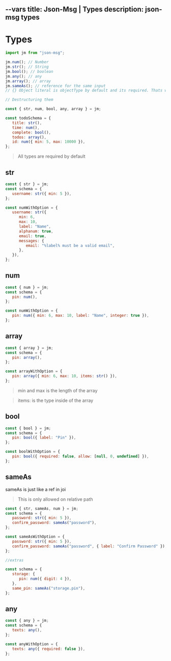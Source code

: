--vars
title: Json-Msg | Types
description: json-msg types
--

# Types

```javascript
import jm from "json-msg";

jm.num(); // Number
jm.str(); // String
jm.bool(); // boolean
jm.any(); // any
jm.array(); // array
jm.sameAs(); // reference for the same input
// {} Object literal is objectType by default and its required. Thats why there is no object type

// Destructuring them

const { str, num, bool, any, array } = jm;

const todoSchema = {
   title: str(),
   time: num(),
   complete: bool(),
   todos: array(),
   id: num({ min: 5, max: 10000 }),
};
```

> All types are required by default

## str

```javascript
const { str } = jm;
const schema = {
   username: str({ min: 5 }),
};

const numWithOption = {
   username: str({
      min: 6,
      max: 10,
      label: "Name",
      alphanum: true,
      email: true,
      messages: {
         email: "%label% must be a valid email",
      },
   }),
};
```

## num

```javascript
const { num } = jm;
const schema = {
   pin: num(),
};

const numWithOption = {
   pin: num({ min: 6, max: 10, label: "Name", integer: true }),
};
```

## array

```javascript
const { array } = jm;
const schema = {
   pin: array(),
};

const arrayWithOption = {
   pin: array({ min: 6, max: 10, items: str() }),
};
```

> min and max is the length of the array

> items: is the type inside of the array

## bool

```javascript
const { bool } = jm;
const schema = {
   pin: bool({ label: "Pin" }),
};

const boolWithOption = {
   pin: bool({ required: false, allow: [null, 0, undefined] }),
};
```

## sameAs

sameAs is just like a ref in joi

> This is only allowed on relative path

```javascript
const { str, sameAs, num } = jm;
const schema = {
   password: str({ min: 5 }),
   confirm_password: sameAs("password"),
};

const sameAsWithOption = {
   password: str({ min: 5 }),
   confirm_password: sameAs("password", { label: "Confirm Password" }),
};

//extras

const schema = {
   storage: {
      pin: num({ digit: 4 }),
   },
   same_pin: sameAs("storage.pin"),
};
```

## any

```javascript
const { any } = jm;
const schema = {
   texts: any(),
};

const anyWithOption = {
   texts: any({ required: false }),
};
```
